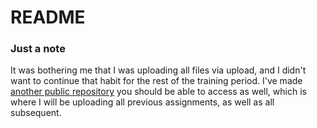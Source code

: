 # README
### Just a note
It was bothering me that I was uploading all files via upload, and I didn't want to continue that habit for the rest of the training period. I've made [another public repository](https://github.com/C-Cabiya/Skillstorm-2) you should be able to access as well, which is where I will be uploading all previous assignments, as well as all subsequent. 
